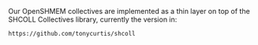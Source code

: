 Our OpenSHMEM collectives are implemented as a thin layer on top of
the SHCOLL Collectives library, currently the version in:

    https://github.com/tonycurtis/shcoll

